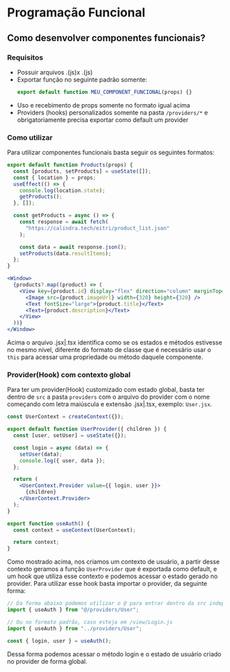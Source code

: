 # Programação Funcional

## Como desenvolver componentes funcionais?

### Requisitos

- Possuir arquivos .(js)x .(js)
- Exportar função no seguinte padrão somente:
  ```js
  export default function MEU_COMPONENT_FUNCIONAL(props) {}
  ```
- Uso e recebimento de props somente no formato igual acima
- Providers (hooks) personalizados somente na pasta `/providers/*` e obrigatoriamente precisa exportar como default um provider

### Como utilizar

Para utilizar componentes funcionais basta seguir os seguintes formatos:

```js title="Arquivo JS | TS"
export default function Products(props) {
  const [products, setProducts] = useState([]);
  const { location } = props;
  useEffect(() => {
    console.log(location.state);
    getProducts();
  }, []);

  const getProducts = async () => {
    const response = await fetch(
      "https://calindra.tech/eitri/product_list.json"
    );

    const data = await response.json();
    setProducts(data.resultItems);
  };
}
```

```jsx title="Arquivo JSX | TSX"
<Window>
  {products?.map((product) => (
    <View key={product.id} display="flex" direction="column" marginTop="big">
      <Image src={product.imageUrl} width={320} height={320} />
      <Text fontSize="large">{product.title}</Text>
      <Text>{product.description}</Text>
    </View>
  ))}
</Window>
```

Acima o arquivo .jsx|.tsx identifica como se os estados e métodos estivesse no mesmo nível, diferente do formato de classe que é necessário usar o `this` para acessar uma propriedade ou método daquele componente.

### Provider(Hook) com contexto global

Para ter um provider(Hook) customizado com estado global, basta ter dentro de `src` a pasta `providers` com o arquivo do provider com o nome começando com letra maiúscula e extensão .jsx|.tsx, exemplo: `User.jsx`.

```jsx
const UserContext = createContext({});

export default function UserProvider({ children }) {
  const [user, setUser] = useState({});

  const login = async (data) => {
    setUser(data);
    console.log({ user, data });
  };

  return (
    <UserContext.Provider value={{ login, user }}>
      {children}
    </UserContext.Provider>
  );
}

export function useAuth() {
  const context = useContext(UserContext);

  return context;
}
```

Como mostrado acima, nos criamos um contexto de usuário, a partir desse contexto geramos a função `UserProvider` que é exportada como default, e um hook que utiliza esse contexto e podemos acessar o estado gerado no provider.
Para utilizar esse hook basta importar o provider, da seguinte forma:

```js
// Da forma abaixo podemos utilizar o @ para entrar dentro da src independente do nível que você esteja
import { useAuth } from "@/providers/User";

// Ou no formato padrão, caso esteja em /view/Login.js
import { useAuth } from "../providers/User";

const { login, user } = useAuth();
```

Dessa forma podemos acessar o método login e o estado de usuário criado no provider de forma global.
